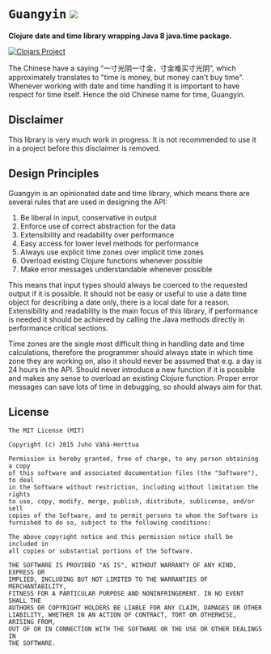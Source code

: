 # `Guangyin` <a href="http://travis-ci.org/#!/juhovh/guangyin/builds"><img src="https://secure.travis-ci.org/juhovh/guangyin.png" /></a>

**Clojure date and time library wrapping Java 8 java.time package.**

[![Clojars Project](http://clojars.org/guangyin/latest-version.svg)](http://clojars.org/guangyin)

The Chinese have a saying “一寸光阴一寸金，寸金难买寸光阴”, which approximately
translates to "time is money, but money can't buy time". Whenever working with
date and time handling it is important to have respect for time itself. Hence
the old Chinese name for time, Guangyin.

## Disclaimer

This library is very much work in progress. It is not recommended to use it
in a project before this disclaimer is removed.

## Design Principles

Guangyin is an opinionated date and time library, which means there are several
rules that are used in designing the API:

1. Be liberal in input, conservative in output
2. Enforce use of correct abstraction for the data
3. Extensibility and readability over performance
4. Easy access for lower level methods for performance
5. Always use explicit time zones over implicit time zones
6. Overload existing Clojure functions whenever possible
7. Make error messages understandable whenever possible

This means that input types should always be coerced to the requested output if
it is possible. It should not be easy or useful to use a date time object for
describing a date only, there is a local date for a reason. Extensibility and
readability is the main focus of this library, if performance is needed it
should be achieved by calling the Java methods directly in performance critical
sections.

Time zones are the single most difficult thing in handling date and time
calculations, therefore the programmer should always state in which time zone
they are working on, also it should never be assumed that e.g. a day is 24 hours
in the API. Should never introduce a new function if it is possible and makes
any sense to overload an existing Clojure function. Proper error messages can
save lots of time in debugging, so should always aim for that.

## License

```
The MIT License (MIT)

Copyright (c) 2015 Juho Vähä-Herttua

Permission is hereby granted, free of charge, to any person obtaining a copy
of this software and associated documentation files (the "Software"), to deal
in the Software without restriction, including without limitation the rights
to use, copy, modify, merge, publish, distribute, sublicense, and/or sell
copies of the Software, and to permit persons to whom the Software is
furnished to do so, subject to the following conditions:

The above copyright notice and this permission notice shall be included in
all copies or substantial portions of the Software.

THE SOFTWARE IS PROVIDED "AS IS", WITHOUT WARRANTY OF ANY KIND, EXPRESS OR
IMPLIED, INCLUDING BUT NOT LIMITED TO THE WARRANTIES OF MERCHANTABILITY,
FITNESS FOR A PARTICULAR PURPOSE AND NONINFRINGEMENT. IN NO EVENT SHALL THE
AUTHORS OR COPYRIGHT HOLDERS BE LIABLE FOR ANY CLAIM, DAMAGES OR OTHER
LIABILITY, WHETHER IN AN ACTION OF CONTRACT, TORT OR OTHERWISE, ARISING FROM,
OUT OF OR IN CONNECTION WITH THE SOFTWARE OR THE USE OR OTHER DEALINGS IN
THE SOFTWARE.
```
